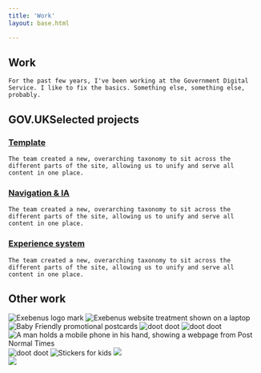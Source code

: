 ```yaml
---
title: 'Work'
layout: base.html

---
```



<section class="">
<div class="intro">
   <h1>Work</h1>
    
    For the past few years, I've been working at the Government Digital Service. I like to fix the basics. Something else, something else, probably.     
</div> 
</section>

<section>
<div class="[ grid ] [ projects ]">
<div class="right">
   <h2><span class="gov-logo">GOV.UK</span>Selected projects</h2>
   <h3 id="project-1"><a href="/template">Template</a></h3>

    The team created a new, overarching taxonomy to sit across the different parts of the site, allowing us to unify and serve all content in one place. 

   <h3 id="project-2"><a href="/taxonomy">Navigation & IA</a></h3>

    The team created a new, overarching taxonomy to sit across the different parts of the site, allowing us to unify and serve all content in one place. 

   <h3 id="project-3"><a href="/content-types">Experience system</a></h3>

    The team created a new, overarching taxonomy to sit across the different parts of the site, allowing us to unify and serve all content in one place.    

</div>
</div>
</section>

<section class="gallery">
<div class="[ grid ]">
      <h2 class="right">Other work</h2>
</div>
  
 <div class="grid">     
 
 <img  class="left-small" src="/assets/images/exebenus.png" alt="Exebenus logo mark"> 
 <img  class="right-big" src="/assets/images/exebenus2.png" alt="Exebenus website treatment shown on a laptop"> 


<picture class="middle">
    <source media="(min-width: 800px)" srcset="/assets/images/bf-postcards.png">
    <source media="(max-width: 400px)" srcset="/assets/images/bf-postcards-mob.png">
    <img src="/assets/images/bf-postcards.png" alt="Baby Friendly promotional postcards">
</picture>

 <img  class="left-big" src="/assets/images/placeholder.png" alt="doot doot"> 
 <img  class="right-small" src="/assets/images/placeholder.png" alt="doot doot"> 

 <!-- <img  class="left-half" src="/assets/images/pnt1.png" alt="A screenshot of a web page layout from Post Normal Times">  -->
 <img  class="right-half" src="/assets/images/pnt2.png" alt="A man holds a mobile phone in his hand, showing a webpage from Post Normal Times"> 

 <img  class="left-small" src="/assets/images/placeholder.png" alt="doot doot"> 
 <img  class="right-big" src="/assets/images/mission-patches.png" alt="Stickers for kids"> 
 

 <picture class="middle">
    <source media="(min-width: 800px)" srcset="/assets/images/desk.png">
    <source media="(max-width: 400px)" srcset="/assets/images/mob.png">
    <img src="/assets/images/desk.png"/>
 </picture>

</div>


</section>

 <picture>
    <source media="(min-width: 800px)" srcset="/assets/images/desk.png">
    <source media="(max-width: 400px)" srcset="/assets/images/mob.png">
    <img src="/assets/images/desk.png"/>
 </picture>



 <!-- <img  class="right-alt" src="/assets/images/exebenus2.png" alt="doot doot">  
 <img  class="right-alt" src="/assets/images/mission-patches.png" alt="doot doot"> 
 <img  class="left" src="/assets/images/pride2.png" alt="doot doot">      
 <img  class="right" src="/assets/images/pride1.png" alt="doot doot"> 
 <img  class="right" src="/assets/images/baby1.png" alt="doot doot"> 
 <img  class="left" src="/assets/images/baby2.png" alt="doot doot"> 
 <img  class="middle" src="/assets/images/placeholder.png" alt="doot doot"> 
 <img  class="right" src="/assets/images/hm2.png" alt="doot doot"> 
 <img  class="left" src="/assets/images/hm1.png" alt="doot doot"> 
 <img  class="right-alt" src="/assets/images/ptn3.png" alt="doot doot"> 
 <img  class="left" src="/assets/images/pnt1.png" alt="doot doot"> 
 <img  class="right" src="/assets/images/jobs-pic.png" alt="doot doot"> 
 <img  class="left-alt" src="/assets/images/bwu.png" alt="doot doot">  -->